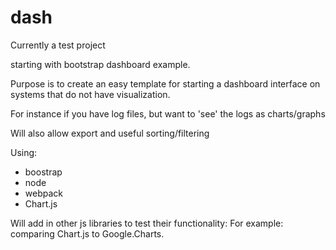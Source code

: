 # dash
Currently a test project
 
 starting with bootstrap dashboard example.
 
Purpose is to create an easy template for starting a dashboard interface on
 systems that do not have visualization.
 
For instance if you have log files, but want to 'see' the logs as charts/graphs

Will also allow export and useful sorting/filtering

Using:

* boostrap
* node
* webpack
* Chart.js

Will add in other js libraries to test their functionality:
For example: comparing Chart.js to Google.Charts.
